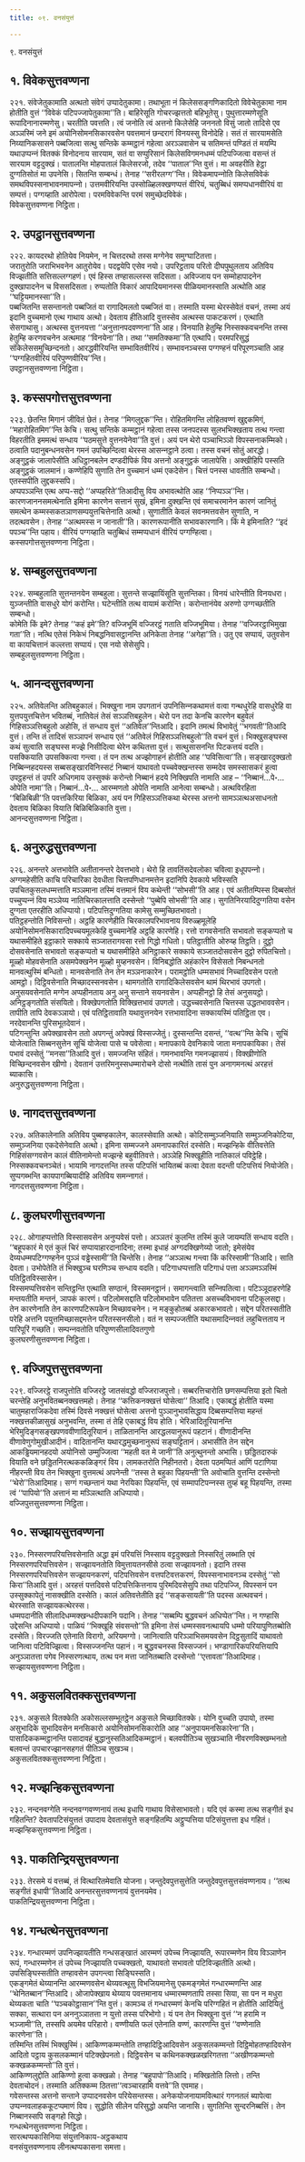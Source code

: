 ```yaml
---
title: ०९. वनसंयुत्तं

---
```

९. वनसंयुत्तं  


## १. विवेकसुत्तवण्णना

२२१. संवेजेतुकामाति अत्थतो संवेगं उप्पादेतुकामा। तथाभूता नं किलेससङ्गणिकादितो विवेचेतुकामा नाम होतीति वुत्तं ‘‘विवेकं पटिपज्‍जापेतुकामा’’ति। बाहिरेसूति गोचरज्झत्ततो बहिभूतेसु। पुथुत्तारम्मणेसूति रूपादिनानारम्मणेसु। चरतीति पवत्तति। त्वं जनोति त्वं अत्तनो किलेसेहि जननतो विसुं जातो तादिसे एव अञ्‍ञस्मिं जने इमं अयोनिसोमनसिकारवसेन पवत्तमानं छन्दरागं विनयस्सु विनोदेहि। सतं तं सारयामसेति निय्यानिकसासने पब्बजित्वा सत्थु सन्तिके कम्मट्ठानं गहेत्वा अरञ्‍ञवासेन च सतिमन्तं पण्डितं तं मयम्पि यथाउप्पन्‍नं वितक्‍कं विनोदनाय सारयाम, सतं वा सप्पुरिसानं किलेसविगमनधम्मं पटिपज्‍जित्वा वसन्तं तं सारयाम वट्टदुक्खं। पातालन्ति मोहपातालं किलेसरजो, तदेव ‘‘पाताल’’न्ति वुत्तं। मा अवहरीति हेट्ठा दुग्गतिसोतं मा उपनेसि। सितन्ति सम्बन्धं। तेनाह ‘‘सरीरलग्ग’’न्ति। विवेकमापन्‍नोति किलेसविवेकं समथविपस्सनाभावनमापन्‍नो। उत्तमवीरियन्ति उस्सोळ्हिलक्खणप्पत्तं वीरियं, चतुब्बिधं समप्पधानवीरियं वा सम्पत्तं। पग्गय्हाति आरोपेत्वा। परमविवेकन्ति परमं समुच्छेदविवेकं।  
विवेकसुत्तवण्णना निट्ठिता।  


## २. उपट्ठानसुत्तवण्णना

२२२. कायदरथो होतियेव नियमेन, न चित्तदरथो तस्स मग्गेनेव समुग्घाटितत्ता।  
जरातुरोति जराभिभवनेन आतुरोयेव। पदद्वयेपि एसेव नयो। उपरिट्ठताय परितो दीघपुथुलताय अतिविय विज्झतीति सत्तिसल्‍लग्गहणं। एवं हिस्स तण्हासल्‍लस्स सदिसता। अविज्‍जाय पन सम्मोहापादनेन दुक्खापादनेन च विससदिसता। रुप्पतोति विकारं आपादियमानस्स पीळियमानस्साति अत्थोति आह ‘‘घट्टियमानस्सा’’ति।  
पब्बजितन्ति ससन्तानतो पब्बजितं वा रागादिमलतो पब्बजितं वा। तस्माति यस्मा थेरस्सेवेतं वचनं, तस्मा अयं इदानि वुच्‍चमानो एत्थ गाथाय अत्थो। देवताय हीतिआदि वुत्तस्सेव अत्थस्स पाकटकरणं। एत्थाति सेसगाथासु। अत्थस्स वुत्तनयत्ता ‘‘अनुत्तानपदवण्णना’’ति आह। विनयाति हेतुम्हि निस्सक्‍कवचनन्ति तस्स हेतुम्हि करणवचनेन अत्थमाह ‘‘विनयेना’’ति। तथा ‘‘समतिक्‍कमा’’ति एत्थापि। परमपरिसुद्धं संकिलेससमुच्छिन्दनतो। आरद्धवीरियन्ति सम्भावितवीरियं। सम्भावनञ्‍चस्स पग्गण्हनं परिपूरणञ्‍चाति आह ‘‘पग्गहितवीरियं परिपुण्णवीरिय’’न्ति।  
उपट्ठानसुत्तवण्णना निट्ठिता।  


## ३. कस्सपगोत्तसुत्तवण्णना

२२३. छेतन्ति मिगानं जीवितं छेतं। तेनाह ‘‘मिगलुद्दक’’न्ति। रोहितमिगन्ति लोहितवण्णं खुद्दकमिगं, ‘‘महारोहितमिग’’न्ति केचि। सत्थु सन्तिके कम्मट्ठानं गहेत्वा तस्स जनपदस्स सुलभभिक्खताय तत्थ गन्त्वा विहरतीति इममत्थं सन्धाय ‘‘पठमसुत्ते वुत्तनयेनेवा’’ति वुत्तं। अयं पन थेरो पञ्‍चाभिञ्‍ञो विपस्सनाकम्मिको। ठत्वाति पदानुबन्धनवसेन गमनं उपच्छिन्दित्वा थेरस्स आसन्‍नट्ठाने ठत्वा। तस्स वचनं सोतुं आरद्धो। अङ्गुट्ठकं जालापेसीति अधिट्ठानबलेन दण्डदीपिकं विय अत्तनो अङ्गुट्ठकं जालापेसि। अक्खीहिपि पस्सति अङ्गुट्ठकं जालमानं। कण्णेहिपि सुणाति तेन वुच्‍चमानं धम्मं एकदेसेन। चित्तं पनस्स धावतीति सम्बन्धो। एतस्सपीति लुद्दकस्सपि।  
अप्पपञ्‍ञन्ति एत्थ अप्प-सद्दो ‘‘अप्पहरिते’’तिआदीसु विय अभावत्थोति आह ‘‘निप्पञ्‍ञ’’न्ति। कारणजाननसमत्थेनाति इमिना कारणेन सत्तानं सुखं, इमिना दुक्खन्ति एवं समाचरमानेन कारणं जानितुं समत्थेन कम्मस्सकतञाणसम्पयुत्तचित्तेनाति अत्थो। सुणातीति केवलं सवनमत्तवसेन सुणाति, न तदत्थवसेन। तेनाह ‘‘अत्थमस्स न जानाती’’ति। कारणरूपानीति सभावकारणानि। किं मे इमिनाति? ‘‘इदं पपञ्‍च’’न्ति पहाय। वीरियं पग्गय्हाति चतुब्बिधं सम्मप्पधानं वीरियं पग्गण्हित्वा।  
कस्सपगोत्तसुत्तवण्णना निट्ठिता।  


## ४. सम्बहुलसुत्तवण्णना

२२४. सम्बहुलाति सुत्तन्तनयेन सम्बहुला। सुत्तन्ते सज्झायिंसूति सुत्तन्तिका। विनयं धारेन्तीति विनयधरा। युञ्‍जन्तीति वासधुरे योगं करोन्ति। घटेन्तीति तत्थ वायामं करोन्ति। करोन्तानंयेव अरुणो उग्गच्छतीति सम्बन्धो।  
कोमेति किं इमे? तेनाह ‘‘कहं इमे’’ति? वज्‍जिभूमिं वज्‍जिरट्ठं गताति वज्‍जिभूमिया। तेनाह ‘‘वज्‍जिरट्ठाभिमुखा गता’’ति। नत्थि एतेसं निकेभं निबद्धनिवासट्ठानन्ति अनिकेता तेनाह ‘‘अगेहा’’ति। उतु एव सप्पायं, उतुवसेन वा कायचित्तानं कल्‍लत्ता सप्पायं। एस नयो सेसेसुपि।  
सम्बहुलसुत्तवण्णना निट्ठिता।  


## ५. आनन्दसुत्तवण्णना

२२५. अतिवेलन्ति अतिबहुकालं। भिक्खुना नाम उपगतानं उपनिसिन्‍नकथामत्तं वत्वा गन्थधुरेहि वासधुरेहि वा युत्तपयुत्तचित्तेन भवितब्बं, नातिवेलं तेसं सञ्‍ञत्तिबहुलेन। थेरो पन तदा केनचि कारणेन बहुवेलं गिहिसञ्‍ञत्तिबहुलो अहोसि, तं सन्धाय वुत्तं ‘‘अतिवेल’’न्तिआदि। इदानि तमत्थं विभावेतुं ‘‘भगवती’’तिआदि वुत्तं। तन्ति तं तादिसं सञ्‍ञापनं सन्धाय एतं ‘‘अतिवेलं गिहिसञ्‍ञत्तिबहुलो’’ति वचनं वुत्तं। भिक्खुसङ्घस्स कथं सुत्वाति सङ्घस्स मज्झे निसीदित्वा थेरेन कथितत्ता वुत्तं। सत्थुसासनन्ति पिटकत्तयं वदति।  
पसक्‍कियाति उपसक्‍कित्वा गन्त्वा। तं पन तत्थ अज्झोगाहनं होतीति आह ‘‘पविसित्वा’’ति। सङ्खारदुक्खतो निब्बिन्‍नहदयस्स सब्बसङ्खारविनिस्सटं निब्बानं याथावतो पच्‍चवेक्खन्तस्स सम्मदेव समस्सासकरं हुत्वा उपट्ठहन्तं तं उपरि अधिगमाय उस्सुक्‍कं करोन्तो निब्बानं हदये निक्खिपति नामाति आह – ‘‘निब्बानं…पे॰… ओपेति नामा’’ति। निब्बानं…पे॰… आरम्मणतो ओपेति नामाति आनेत्वा सम्बन्धो। अत्थविरहिता ‘‘बिळिबिळी’’ति पवत्तकिरिया बिळिका, अयं पन गिहिसञ्‍ञत्तिकथा थेरस्स अत्तनो सामञ्‍ञत्थअसाधनतो देवताय बिळिका वियाति बिळिबिळिकाति वुत्ता।  
आनन्दसुत्तवण्णना निट्ठिता।  


## ६. अनुरुद्धसुत्तवण्णना

२२६. अनन्तरे अत्तभावेति अतीतानन्तरे देवत्तभावे। थेरो हि तावतिंसदेवलोका चवित्वा इधूपपन्‍नो। अग्गमहेसीति काचि परिचारिका देवधीता चित्तपणिधानमत्तेन इदानिपि देवकाये भविस्सति उपचितकुसलधम्मत्ताति मञ्‍ञमाना तस्मिं वत्तमानं विय कथेन्ती ‘‘सोभसी’’ति आह। एवं अतीतम्पिस्स दिब्बसोतं पच्‍चुप्पन्‍नं विय मञ्‍ञेय्य नातिचिरकालत्ताति दस्सेन्तो ‘‘पुब्बेपि सोभसी’’ति आह। सुगतिनिरयादिदुग्गतिया वसेन दुग्गता एतरहीति अधिप्पायो। पटिपत्तिदुग्गतिया कामेसु सम्मुच्छितभावतो।  
पतिट्ठहन्तोति निविसन्तो। अट्ठहि कारणेहीति चिरकालपरिभावनाय विरुळ्हमूलेहि अयोनिसोमनसिकारादिपच्‍चयमूलकेहि वुच्‍चमानेहि अट्ठहि कारणेहि। रत्तो रागवसेनाति सभावतो सङ्कप्पतो च यथासमीहिते इट्ठाकारे सक्‍काये सञ्‍जातरागवसा रत्तो गिद्धो गधितो। पतिट्ठातीति ओरुय्ह तिट्ठति। दुट्ठो दोसवसेनाति सभावतो सङ्कप्पतो च यथासमीहिते अनिट्ठाकारे सक्‍काये सञ्‍जातदोसवसेन दुट्ठो रुपितचित्तो। मूळ्हो मोहवसेनाति असमपेक्खनेन मूळ्हो मुय्हनवसेन। विनिबद्धोति अहंकारेन विसेसतो निबन्धनतो मानवत्थुस्मिं बन्धितो। मानवसेनाति तेन तेन मञ्‍ञनाकारेन। परामट्ठोति धम्मसभावं निच्‍चादिवसेन परतो आमट्ठो। दिट्ठिवसेनाति मिच्छादस्सनवसेन। थामगतोति रागादिकिलेसवसेन थामं थिरभावं उपगतो। अनुसयवसेनाति मग्गेन अप्पहीनताय अनु अनु सन्ताने सयनवसेन। अप्पहीनट्ठो हि तेसं अनुसयट्ठो। अनिट्ठङ्गतोति संसयितो। विक्खेपगतोति विक्खित्तभावं उपगतो। उद्धच्‍चवसेनाति चित्तस्स उद्धतभाववसेन। तापीति तापि देवकञ्‍ञायो। एवं पतिट्ठितावाति यथावुत्तनयेन रत्तभावादिना सक्‍कायस्मिं पतिट्ठिता एव। नरदेवानन्ति पुरिसभूतदेवानं।  
पटिगन्तुन्ति अपेक्खावसेन ततो अपगन्तुं अपेक्खं विस्सज्‍जेतुं। दुस्सन्तन्ति दसन्तं, ‘‘वत्थ’’न्ति केचि। सूचिं योजेत्वाति सिब्बनसुत्तेन सूचिं योजेत्वा पासे च पवेसेत्वा। मनापकाये देवनिकाये जाता मनापकायिका। तेसं पभावं दस्सेतुं ‘‘मनसा’’तिआदि वुत्तं। समज्‍जन्ति संहितं। गमनभावन्ति गमनज्झासयं। विक्खीणोति विच्छिन्दनवसेन खीणो। देवतानं उत्तरिमनुस्सधम्मारोचने दोसो नत्थीति तासं पुन अनागमनत्थं अरहत्तं ब्याकासि।  
अनुरुद्धसुत्तवण्णना निट्ठिता।  


## ७. नागदत्तसुत्तवण्णना

२२७. अतिकालेनाति अतिविय पुब्बण्हकालेन, कालस्सेवाति अत्थो। कोटिसम्मुञ्‍जनियाति सम्मुञ्‍जनिकोटिया, सम्मुञ्‍जनिया एकदेसेनेवाति अत्थो। इमिना सम्मज्‍जने अमनापकारितं दस्सेति। मज्झन्हिके वीतिवत्तेति गिहिसंसग्गवसेन कालं वीतिनामेन्तो मज्झन्हे बहुवीतिवत्ते। अञ्‍ञेहि भिक्खूहीति नातिकालं पविट्ठेहि। निस्सक्‍कवचनञ्‍चेतं। भायामि नागदत्तन्ति तस्स पटिपत्तिं भायितब्बं कत्वा देवता वदन्ती पटिपत्तियं नियोजेति। सुप्पगब्भन्ति कायपागब्बियादीहि अतिविय समन्‍नागतं।  
नागदत्तसुत्तवण्णना निट्ठिता।  


## ८. कुलघरणीसुत्तवण्णना

२२८. ओगाहप्पत्तोति विस्सासवसेन अनुप्पवेसं पत्तो। अञ्‍ञतरं कुलन्ति तस्मिं कुले जायम्पतिं सन्धाय वदति। ‘‘बहूपकारं मे एतं कुलं चिरं सप्पायाहारदानादिना; तस्मा इधाहं अग्गदक्खिणेय्यो जातो; इमेसंयेव देय्यधम्मपटिग्गण्हनेन पुञ्‍ञं वड्ढेस्सामी’’ति चिन्तेसि। तेनाह ‘‘अञ्‍ञत्थ गन्त्वा किं करिस्सामी’’तिआदि। साति देवता। उभोपेतेति तं भिक्खुञ्‍च घरणिञ्‍च सन्धाय वदति। पटिगाधप्पत्ताति पटिगाधं पत्ता अञ्‍ञमञ्‍ञस्मिं पतिट्ठितविस्सासेन।  
विस्समप्पत्तिवसेन सन्तिट्ठन्ति एत्थाति सण्ठानं, विस्समनट्ठानं। समागन्त्वाति सन्‍निपतित्वा। पटिञ्‍ञूदाहरणेहि मन्तयतीति मन्तनं, ञापकं कारणं। पटिलोमसद्दाति पटिलोमभावेन पतितत्ता असच्‍चविभावना पटिकूलसद्दा। तेन कारणेनाति तेन कारणपटिरूपकेन मिच्छावचनेन। न मङ्कुहोतब्बं अकारकभावतो। सद्देन परितस्सतीति परेहि अत्तनि पयुत्तमिच्छासद्दमत्तेन परितस्सनसीलो। वतं न सम्पज्‍जतीति यथासमादिन्‍नवतं लहुचित्तताय न पारिपूरिं गच्छति। सम्पन्‍नवतोति परिपुण्णसीलादिवतगुणो  
कुलघरणीसुत्तवण्णना निट्ठिता।  


## ९. वज्‍जिपुत्तसुत्तवण्णना

२२९. वज्‍जिरट्ठे राजपुत्तोति वज्‍जिरट्ठे जातसंवद्धो वज्‍जिराजपुत्तो। सब्बरत्तिचारोति छणसम्पत्तिया इतो चितो चरन्तेहि अनुभवितब्बनक्खत्तमहो। तेनाह ‘‘कत्तिकनक्खत्तं घोसेत्वा’’ तिआदि। एकाबद्धं होतीति यस्मा चातुमहाराजिकदेवा तस्मिं दिवसे नक्खत्तं घोसेत्वा अत्तनो पुञ्‍ञानुभावसिद्धाय दिब्बसम्पत्तिया महन्तं नक्खत्तकीळासुखं अनुभवन्ति, तस्मा तं तेहि एकाबद्धं विय होति। भेरिआदितूरियानन्ति भेरिमुदिङ्गसङ्खपणववीणादितूरियानं। ताळितानन्ति आरद्धलयानुरूपं पहटानं। वीणादीनन्ति वीणावेणुगोमुखीआदीनं। वादितानन्ति यथारद्धमुच्छनानुरूपं सङ्घट्टितानं। अभासीति तेन सद्देन आकड्ढियमानहदयो अयोनिसो उम्मुज्‍जित्वा ‘‘महती वत मे जानी’’ति अनुत्थुनन्तो अभासि। छड्डितदारुकं वियाति वने छड्डितनिरत्थककळिङ्गरं विय। लामकतरोति निहीनतरो। देवता पठमप्पितं आणिं पटाणिया नीहरन्ती विय तेन भिक्खुना वुत्तमत्थं अपनेन्ती ‘‘तस्स ते बहुका पिहयन्ती’’ति अवोचाति वुत्तन्ति दस्सेन्तो ‘‘थेरो’’तिआदिमाह। सग्गं गच्छन्तानं यथा नेरयिका पिहयन्ति, एवं सम्मापटिपन्‍नस्स तुय्हं बहू पिहयन्ति, तस्मा त्वं ‘‘पापियो’’ति अत्तानं मा मञ्‍ञित्थाति अधिप्पायो।  
वज्‍जिपुत्तसुत्तवण्णना निट्ठिता।  


## १०. सज्झायसुत्तवण्णना

२३०. निस्सरणपरियत्तिवसेनाति अद्धा इमं परियत्तिं निस्साय वट्टदुक्खतो निस्सरितुं लब्भाति एवं निस्सरणपरियत्तिवसेन। सज्झायनतोति विमुत्तायतनसीसे ठत्वा सज्झायनतो। इदानि तस्स निस्सरणपरियत्तिवसेन सज्झायनकरणं, पटिपत्तिवसेन वत्तपटिवत्तकरणं, विपस्सनाभावनञ्‍च दस्सेतुं ‘‘सो किरा’’तिआदि वुत्तं। अरहत्तं पत्तदिवसे पटिपत्तिकित्तनाय पुरिमदिवसेसुपि तथा पटिपज्‍जि, विपस्सनं पन उस्सुक्‍कापेतुं नासक्खीति दस्सेति। कालं अतिवत्तेतीति इदं ‘‘सङ्कसायती’’ति पदस्स अत्थवचनं। थेरस्साति सज्झायकत्थेरस्स।  
धम्मपदानीति सीलादिधम्मक्खन्धदीपकानि पदानि। तेनाह ‘‘सब्बम्पि बुद्धवचनं अधिप्पेत’’न्ति। न गण्हासि उद्देसन्ति अधिप्पायो। पाळियं ‘‘भिक्खूहि संवसन्तो’’ति इमिना तेसं धम्मस्सवनत्थायपि धम्मो परियापुणितब्बोति दस्सेति। विरज्‍जति एतेनाति विरागो, अरियमग्गो। जानित्वाति परिञ्‍ञाभिसमयवसेन दिट्ठसुतादिं याथावतो जानित्वा पटिविज्झित्वा। विस्सज्‍जनन्ति पहानं। न बुद्धवचनस्स विस्सज्‍जनं। भण्डागारिकपरियत्तियापि अनुञ्‍ञातत्ता पगेव निस्सरणत्थाय, तत्थ पन मत्ता जानितब्बाति दस्सेन्तो ‘‘एत्तावता’’तिआदिमाह।  
सज्झायसुत्तवण्णना निट्ठिता।  


## ११. अकुसलवितक्‍कसुत्तवण्णना

२३१. अकुसले वितक्‍केति अकोसल्‍लसम्भूतट्ठेन अकुसले मिच्छावितक्‍के। योनि वुच्‍चति उपायो, तस्मा असुभादिके सुभादिवसेन मनसिकारो अयोनिसोमनसिकारोति आह ‘‘अनुपायमनसिकारेना’’ति। पासादिककम्मट्ठानन्ति पसादावहं बुद्धानुस्सतिआदिकम्मट्ठानं। बलवपीतिञ्‍च सुखञ्‍चाति नीवरणविक्खम्भनतो बलवन्तं उपचारज्झानसहगतं पीतिञ्‍च सुखञ्‍च।  
अकुसलवितक्‍कसुत्तवण्णना निट्ठिता।  


## १२. मज्झन्हिकसुत्तवण्णना

२३२. नन्दनवग्गेति नन्दनवग्गवण्णनायं तत्थ इधापि गाथाय विसेसाभावतो। यदि एवं कस्मा तत्थ सङ्गीतं इध गहितन्ति? देवतापटिसंयुत्ततं उपादाय देवतासंयुत्ते सङ्गहितम्पि अट्ठुप्पत्तिया पटिसंयुत्तत्ता इध गहितं।  
मज्झन्हिकसुत्तवण्णना निट्ठिता।  


## १३. पाकतिन्द्रियसुत्तवण्णना

२३३. तेरसमे यं वत्तब्बं, तं वित्थारितमेवाति योजना। जन्तुदेवपुत्तसुत्तेति जन्तुदेवपुत्तसुत्तसंवण्णनाय। ‘‘तत्थ सङ्गीतं इधापी’’तिआदि अनन्तरसुत्तवण्णनायं वुत्तनयमेव।  
पाकतिन्द्रियसुत्तवण्णना निट्ठिता।  


## १४. गन्धत्थेनसुत्तवण्णना

२३४. गन्धारम्मणं उपनिज्झायतीति गन्धसङ्खातं आरम्मणं उपेच्‍च निज्झायति, रूपारम्मणेन विय विञ्‍ञाणेन रूपं, गन्धारम्मणेन तं उपेच्‍च निज्झायति पच्‍चक्खतो, याथावतो सभावतो पटिविज्झतीति अत्थो। उपसिङ्घिस्सतीति तण्हावसेन उपगन्त्वा सिङ्घिस्सति।  
एकङ्गमेतं थेय्यानन्ति आरम्मणवसेन थेय्यवत्थूसु विभजियमानेसु एकमङ्गमेतं गन्धारम्मणन्ति आह ‘‘थेनितब्बान’’न्तिआदि। ओजापेक्खाय थेय्याय पवत्तमानाय धम्मारम्मणतापि तस्सा सिया, सा पन न मधुरा थेय्यकता चाति ‘‘पञ्‍चकोट्ठासान’’न्ति वुत्तं। कामञ्‍च तं गन्धारम्मणं केनचि परिग्गहितं न होतीति आदियितुं सक्‍का, सत्थारा पन अननुञ्‍ञातत्ता न युत्तो तस्स परिभोगो। यं पन तेन भिक्खुना वुत्तं ‘‘न हरामि न भञ्‍जामी’’ति, तस्सपि अयमेव परिहारो। वण्णीयति फलं एतेनाति वण्णं, कारणन्ति वुत्तं ‘‘वण्णेनाति कारणेना’’ति।  
तस्मिन्ति तस्मिं भिक्खुस्मिं। आकिण्णकम्मन्तोति तण्हादिट्ठिआदिवसेन अकुसलकम्मन्तो दिट्ठिमोहतण्हादिवसेन आदितो पट्ठाय कुसलकम्मानं पटिक्खेपनतो। दिट्ठिवसेन च कथिनकक्खळखरिगतत्ता ‘‘अखीणकम्मन्तो कक्खळकम्मन्तो’’ति वुत्तं।  
आकिण्णलुद्दोति आकिण्णो हुत्वा कक्खळो। तेनाह ‘‘बहुपापो’’तिआदि। मक्खितोति लित्तो। तन्ति देवताचोदनं। तस्माति अतिक्‍कम्म ठितत्ता‘‘त्वञ्‍चारहामि वत्तवे’’ति एवमाह।  
गवेसन्तस्स अत्तनो सन्ताने उप्पादनवसेन परियेसन्तस्स। अनेकयोजनायामवित्थारं गगनतलं ब्यापेत्वा उप्पन्‍नवलाहककूटप्पमाणं विय। सुद्धोति सीलेन परिसुद्धो अयन्ति जानासि। सुगतिन्ति सुन्दरनिब्बत्तिं। तेन निब्बानस्सपि सङ्गहो सिद्धो।  
गन्धत्थेनसुत्तवण्णना निट्ठिता।  
सारत्थप्पकासिनिया संयुत्तनिकाय-अट्ठकथाय  
वनसंयुत्तवण्णनाय लीनत्थप्पकासना समत्ता।  